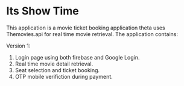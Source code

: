 # Its Show Time
This application is a movie ticket booking application theta uses Themovies.api for real time movie retrieval. The application contains:

Version 1:
1. Login page using both firebase and Google Login.
2. Real time movie detail retrieval.
3. Seat selection and ticket booking.
4. OTP mobile verifiction during payment.
 
